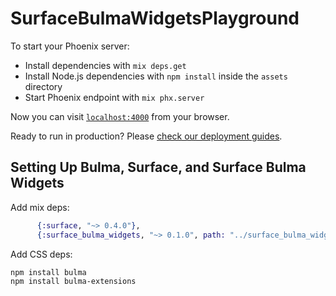 # SurfaceBulmaWidgetsPlayground

To start your Phoenix server:

  * Install dependencies with `mix deps.get`
  * Install Node.js dependencies with `npm install` inside the `assets` directory
  * Start Phoenix endpoint with `mix phx.server`

Now you can visit [`localhost:4000`](http://localhost:4000) from your browser.

Ready to run in production? Please [check our deployment guides](https://hexdocs.pm/phoenix/deployment.html).

## Setting Up Bulma, Surface, and Surface Bulma Widgets

Add mix deps:

```elixir
      {:surface, "~> 0.4.0"},
      {:surface_bulma_widgets, "~> 0.1.0", path: "../surface_bulma_widgets"},
```

Add CSS deps:

```sh
npm install bulma
npm install bulma-extensions
```
